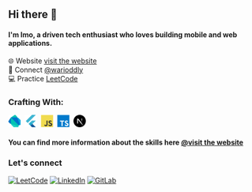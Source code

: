 
<!-- <img src="https://github.com/warioddly/warioddly/blob/main/header_.png" alt="warioddly gitgub header image"/> -->

## Hi there 👋

#### I'm Imo, a driven tech enthusiast who loves building mobile and web applications.

🌐 Website  [visit the website](https://warioddly.vercel.app/)  
💬 Сonnect  [@warioddly](https://linkedin.com/in/warioddly)    
💻 Practice [LeetCode](https://leetcode.com/warioddly/)

### Crafting With:

<p>
<img src="https://github.com/devicons/devicon/blob/master/icons/dart/dart-original.svg" title="Dart"  alt="Dart" width="25" height="25"/>&nbsp;
<img src="https://github.com/devicons/devicon/blob/master/icons/flutter/flutter-original.svg" title="Flutter"  alt="Flutter" width="25" height="25"/>&nbsp;
<img src="https://github.com/devicons/devicon/blob/master/icons/javascript/javascript-original.svg" title="Javascript"  alt="Javascript" width="25" height="25"/>&nbsp;
<img src="https://github.com/devicons/devicon/blob/master/icons/typescript/typescript-original.svg" title="Typescript"  alt="Typescript" width="25" height="25"/>&nbsp;
<img src="https://github.com/devicons/devicon/blob/master/icons/nextjs/nextjs-original.svg" title="Nextjs"  alt="Nextjs" width="25" height="25"/>&nbsp;
</p>

#### You can find more information about the skills here [@visit the website](https://warioddly.vercel.app/)  


### Let's connect

[![LeetCode](https://img.shields.io/badge/LeetCode-000000?style=flat&logo=LeetCode&logoColor=#d16c06)](https://leetcode.com/warioddly/)
[![LinkedIn](https://img.shields.io/badge/linkedin-%230077B5.svg?style=flat&logo=linkedin&logoColor=white)](https://linkedin.com/in/warioddly)
[![GitLab](https://img.shields.io/badge/gitlab-%23181717.svg?style=flat&logo=gitlab&logoColor=white)](https://gitlab.com/warioddly)
